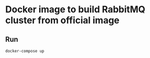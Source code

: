 # Docker image to build RabbitMQ cluster from official image

## Run

```bash
docker-compose up
```
